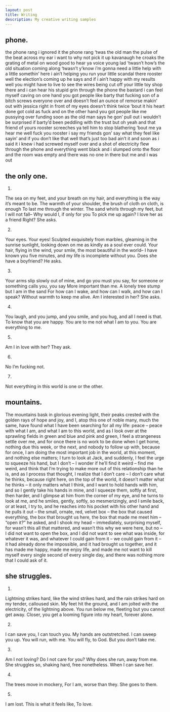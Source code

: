 ```yaml
---
layout: post
title: Writing
description: My creative writing samples
---
```

## phone.
the phone rang i ignored it the phone rang ‘twas the old man the pulse of the beat across my ear i want to why not pick it up kavanaugh he croaks the grating of metal on wood good to hear ya voice young lad ‘twasn’t how’s the old situation coming along ‘twasn’t y’know i’m gonna need a little help with a little somethin’ here i ain’t helping you run your little scandal there rooster well the election’s coming up he says and if i ain’t happy with my results well you might have to live to see the wires being cut off your little toy shop there and i can hear his stupid grin through the phone the bastard i can feel myself caving on one hand you got people like barty that fucking son of a bitch screws everyone over and doesn’t feel an ounce of remorse makin’ out with jessica right in front of my eyes doesn’t think twice ‘bout it his heart done got cold as fuck and on the other hand you got people like me pussying over funding soon as the old man says he gon’ pull out i wouldn’t be surprised if barty’d been peddling with the trust but oh yeah and that friend of yours rooster screeches ya tell him to stop blathering ‘bout me ya hear me well fuck you rooster i say my friends gon’ say what they feel like sayin’ and if you don’t like that well that’s just too bad ain’t it and soon as i said it i knew i had screwed myself over and a shot of electricity flew through the phone and everything went black and i slumped onto the floor and the room was empty and there was no one in there but me and i was out

## the only one.
1.
The sea on my feet, and your breath on my hair, and everything is the way it’s meant to be.
The warmth of your shoulder, the brush of cloth on cloth, is enough
To last me through the winter.
The sand whirls through my feet, but I will not fall–
Why would I, if only for you
To pick me up again?
I love her as a friend
Right?
She asks.

2.
Your eyes.
Your eyes!
Sculpted exquisitely from marbles, gleaming in the sunrise sunlight, looking down on me
as kindly as a soul ever could.
Your hair, flying in the wind, your smile, the most beautiful in the world–
I have known you five minutes,
and my life is incomplete without you.
Does she have a
boyfriend?
He asks.

3.
Your arms slip slowly out of mine, and go you must you say, for someone or something calls you, you say
More important than me.
A lonely tree stump but I am in the sand
For how can I wake, and how can I walk, and how can I speak?
Without warmth to keep me alive.
Am I interested in her?
She asks.

4.
You laugh, and you jump, and you smile, and you hug, and all I need is that.
To know that you are happy.
You are to me not what I am to you.
You are everything to me.

5.
Am I in love with her?
They ask.

6.
No I’m fucking not.

7.
Not everything in this world is one or the other.

## mountains.
The mountains bask in glorious evening light, their peaks crested with the golden rays of hope and joy, and I, atop this one of noble many, much the same, have found what I have been searching for all my life: peace – peace with what I am, and what I am to this world, and as I look over at the sprawling fields in green and blue and pink and green, I feel a strangeness settle over me, and for once there is no work to be done when I get home, nothing due this week, or the next, and nobody to follow up with, because for once, I am doing the most important job in the world, at this moment, and nothing else matters; I turn to look at Jack, and suddenly, I feel the urge to squeeze his hand, but I don’t – I wonder if he’ll find it weird – find me weird, and think that I’m trying to make more out of this relationship than he is, and as I process that thought, I realize that I don’t care – I don’t care what he thinks, because right here, on the top of the world, it doesn’t matter what he thinks – it only matters what I think, and I want to hold hands with him, and so I gently take his hands in mine, and I squeeze them, softly at first, then harder, and I glimpse at him from the corner of my eye, and he turns to look at me, and he smiles, gently, softly, so mesmerizingly, and I smile back, or at least, I try to, and he reaches into his pocket with his other hand and he pulls it out – the small, ornate, red, velvet box – the box that caused everything, the box that brought us here, the box that made me meet him – “open it?” he asked, and I shook my head – immediately, surprising myself, for wasn’t this all that mattered, and wasn’t this why we were here, but no – I did not want to open the box, and I did not want to see what was inside, for whatever it was, and whatever I could gain from it – we could gain from it – it had already done the impossible, and it had brought us together, and it has made me happy, made me enjoy life, and made me not want to kill myself every single second of every single day, and there was nothing more that I could ask of it.

## she struggles.
1.
Lightning strikes hard, like the wind strikes hard, and the rain strikes hard
on my tender, calloused skin. My feet hit the ground,
and I am jolted with the electricity, of the lightning above.
You run below me, fleeting
but you cannot get away.
Closer, you get a looming figure into my heart,
forever alone.

2.
I can save you, I can touch you.
My hands are outstretched.
I can sweep
you up. You will run,
with me. You will fly, to God.
But you don’t
take me.

3.
Am I not loving? Do I not care for you?
Why does she run,
away from me. She struggles so, shaking hard, free nonetheless.
When I can save her.

4.
The trees move in mockery,
For I am,
worse than they. She
goes to them.

5.
I am lost. This
is what it feels like,
To love.
